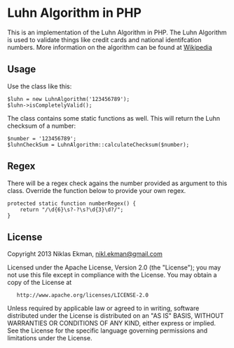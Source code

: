 # Luhn Algorithm in PHP
This is an implementation of the Luhn Algorithm in PHP. The Luhn Algorithm is
used to validate things like credit cards and national identifcation numbers.
More information on the algorithm can be found at [Wikipedia](http://en.wikipedia.org/wiki/Luhn_algorithm)

## Usage
Use the class like this:

	$luhn = new LuhnAlgorithm('123456789');
	$luhn->isCompletelyValid();


The class contains some static functions as well. This will return the Luhn
checksum of a number:

	$number = '123456789';
	$luhnCheckSum = LuhnAlgorithm::calculateChecksum($number);

## Regex
There will be a regex check agains the number provided as argument
to this class. Override the function below to provide your own regex.

	protected static function numberRegex() {
		return "/\d{6}\s?-?\s?\d{3}\d?/";
	}

## License
Copyright 2013 Niklas Ekman, nikl.ekman@gmail.com

   Licensed under the Apache License, Version 2.0 (the "License");
   you may not use this file except in compliance with the License.
   You may obtain a copy of the License at

       http://www.apache.org/licenses/LICENSE-2.0

   Unless required by applicable law or agreed to in writing, software
   distributed under the License is distributed on an "AS IS" BASIS,
   WITHOUT WARRANTIES OR CONDITIONS OF ANY KIND, either express or implied.
   See the License for the specific language governing permissions and
   limitations under the License.